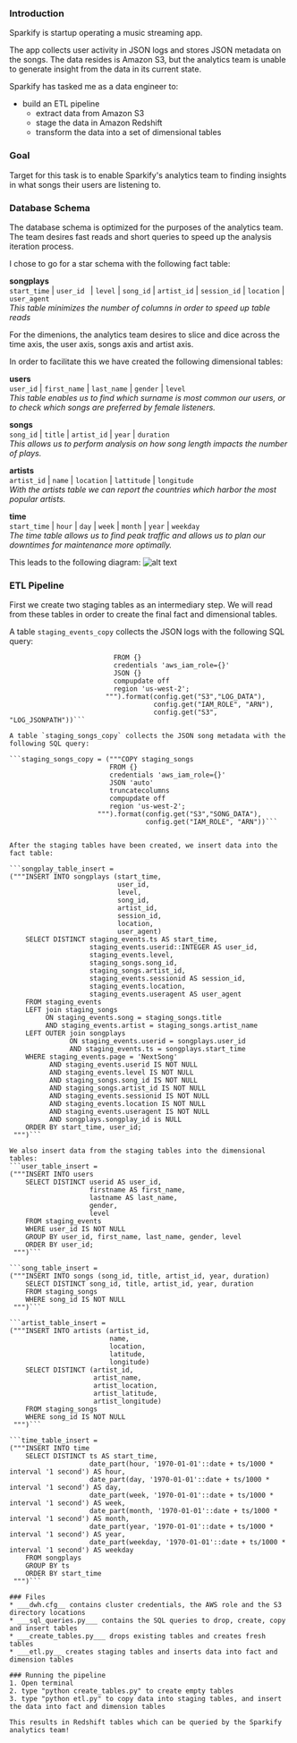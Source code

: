 ### Introduction
Sparkify is startup operating a music streaming app.

The app collects user activity in JSON logs and stores JSON metadata on the songs. The data resides is Amazon S3, but the analytics team is unable to generate insight from the data in its current state.

Sparkify has tasked me as a data engineer to:
* build an ETL pipeline
  * extract data from Amazon S3
  * stage the data in Amazon Redshift
  * transform the data into a set of dimensional tables
 
### Goal 
Target for this task is to enable Sparkify's analytics team to finding insights in what songs their users are listening to.

### Database Schema

The database schema is optimized for the purposes of the analytics team. The team desires fast reads and short queries to speed up the analysis iteration process.

I chose to go for a star schema with the following fact table:

__songplays__  
`start_time` | `user_id ` | `level` | `song_id` | `artist_id` | `session_id` | `location` | `user_agent`  
_This table minimizes the number of columns in order to speed up table reads_

For the dimenions, the analytics team desires to slice and dice across the time axis, the user axis, songs axis and artist axis.

In order to facilitate this we have created the following dimensional tables:

__users__  
`user_id` | `first_name` | `last_name` | `gender` | `level`  
_This table enables us to find which surname is most common our users, or to check which songs are preferred by female listeners._

__songs__  
`song_id` | `title` | `artist_id` | `year` | `duration`  
_This allows us to perform analysis on how song length impacts the number of plays._

__artists__  
`artist_id` | `name` | `location` | `lattitude` | `longitude`   
_With the artists table we can report the countries which harbor the most popular artists._

__time__  
`start_time` | `hour` | `day` | `week` | `month` | `year` | `weekday`    
_The time table allows us to find peak traffic and allows us to plan our downtimes for maintenance more optimally._

This leads to the following diagram:
![alt text](https://udacity-reviews-uploads.s3.us-west-2.amazonaws.com/_attachments/38715/1584109948/Song_ERD.png "Sparkify's schema")

### ETL Pipeline
First we create two staging tables as an intermediary step. We will read from these tables in order to create the final fact and dimensional tables.

A table `staging_events_copy` collects the JSON logs with the following SQL query:

```staging_events_copy = ("""COPY staging_events 
                          FROM {}
                          credentials 'aws_iam_role={}'   
                          JSON {}  
                          compupdate off
                          region 'us-west-2';
                        """).format(config.get("S3","LOG_DATA"), 
                                    config.get("IAM_ROLE", "ARN"), 
                                    config.get("S3", "LOG_JSONPATH"))```

A table `staging_songs_copy` collects the JSON song metadata with the following SQL query:

```staging_songs_copy = ("""COPY staging_songs
                         FROM {}
                         credentials 'aws_iam_role={}'
                         JSON 'auto'
                         truncatecolumns
                         compupdate off
                         region 'us-west-2';
                      """).format(config.get("S3","SONG_DATA"), 
                                  config.get("IAM_ROLE", "ARN"))```
                                  

After the staging tables have been created, we insert data into the fact table:

```songplay_table_insert = 
("""INSERT INTO songplays (start_time,
                           user_id,
                           level,
                           song_id,
                           artist_id,
                           session_id,
                           location,
                           user_agent)
    SELECT DISTINCT staging_events.ts AS start_time,
                    staging_events.userid::INTEGER AS user_id,
                    staging_events.level,
                    staging_songs.song_id,
                    staging_songs.artist_id,
                    staging_events.sessionid AS session_id,
                    staging_events.location,
                    staging_events.useragent AS user_agent
    FROM staging_events
    LEFT join staging_songs
         ON staging_events.song = staging_songs.title
         AND staging_events.artist = staging_songs.artist_name
    LEFT OUTER join songplays
               ON staging_events.userid = songplays.user_id
               AND staging_events.ts = songplays.start_time
    WHERE staging_events.page = 'NextSong'
          AND staging_events.userid IS NOT NULL
          AND staging_events.level IS NOT NULL
          AND staging_songs.song_id IS NOT NULL
          AND staging_songs.artist_id IS NOT NULL
          AND staging_events.sessionid IS NOT NULL
          AND staging_events.location IS NOT NULL
          AND staging_events.useragent IS NOT NULL
          AND songplays.songplay_id is NULL
    ORDER BY start_time, user_id;
 """)```
 
We also insert data from the staging tables into the dimensional tables:
```user_table_insert = 
("""INSERT INTO users
    SELECT DISTINCT userid AS user_id,
                    firstname AS first_name,
                    lastname AS last_name,
                    gender,
                    level
    FROM staging_events
    WHERE user_id IS NOT NULL
    GROUP BY user_id, first_name, last_name, gender, level
    ORDER BY user_id;
 """)```

```song_table_insert = 
("""INSERT INTO songs (song_id, title, artist_id, year, duration)
    SELECT DISTINCT song_id, title, artist_id, year, duration
    FROM staging_songs
    WHERE song_id IS NOT NULL
 """)```

```artist_table_insert = 
("""INSERT INTO artists (artist_id,
                         name,
                         location,
                         latitude,
                         longitude)
    SELECT DISTINCT (artist_id,
                     artist_name,
                     artist_location,
                     artist_latitude,
                     artist_longitude)
    FROM staging_songs
    WHERE song_id IS NOT NULL
 """)```

```time_table_insert = 
("""INSERT INTO time
    SELECT DISTINCT ts AS start_time,
                    date_part(hour, '1970-01-01'::date + ts/1000 * interval '1 second') AS hour,
                    date_part(day, '1970-01-01'::date + ts/1000 * interval '1 second') AS day,
                    date_part(week, '1970-01-01'::date + ts/1000 * interval '1 second') AS week,
                    date_part(month, '1970-01-01'::date + ts/1000 * interval '1 second') AS month,
                    date_part(year, '1970-01-01'::date + ts/1000 * interval '1 second') AS year,
                    date_part(weekday, '1970-01-01'::date + ts/1000 * interval '1 second') AS weekday
    FROM songplays
    GROUP BY ts
    ORDER BY start_time
 """)```
 
### Files
* ___dwh.cfg__ contains cluster credentials, the AWS role and the S3 directory locations
* ___sql_queries.py___ contains the SQL queries to drop, create, copy and insert tables
* ___create_tables.py___ drops existing tables and creates fresh tables  
* ___etl.py__ creates staging tables and inserts data into fact and dimension tables

### Running the pipeline
1. Open terminal  
2. type "python create_tables.py" to create empty tables  
3. type "python etl.py" to copy data into staging tables, and insert the data into fact and dimension tables

This results in Redshift tables which can be queried by the Sparkify analytics team!